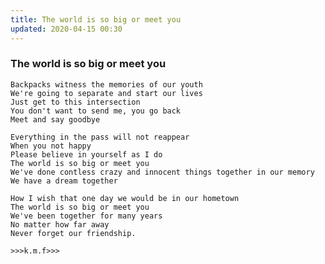 ```yaml
---
title: The world is so big or meet you
updated: 2020-04-15 00:30
---
```


### The world is so big or meet you

    Backpacks witness the memories of our youth
    We're going to separate and start our lives
    Just get to this intersection
    You don't want to send me, you go back
    Meet and say goodbye

    Everything in the pass will not reappear
    When you not happy 
    Please believe in yourself as I do 
    The world is so big or meet you 
    We've done contless crazy and innocent things together in our memory 
    We have a dream together

    How I wish that one day we would be in our hometown
    The world is so big or meet you 
    We've been together for many years
    No matter how far away
    Never forget our friendship.

    >>>k.m.f>>>
